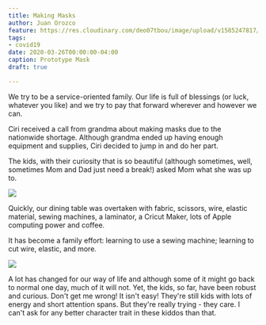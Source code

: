 ```yaml
---
title: Making Masks
author: Juan Orozco
feature: https://res.cloudinary.com/deo07tbou/image/upload/v1585247817/explorozcos/2020-03-making-masks-prototype.jpg
tags:
- covid19
date: 2020-03-26T00:00:00-04:00
caption: Prototype Mask
draft: true

---
```

We try to be a service-oriented family. Our life is full of blessings (or luck, whatever you like) and we try to pay that forward wherever and however we can.

Ciri received a call from grandma about making masks due to the nationwide shortage. Although grandma ended up having enough equipment and supplies, Ciri decided to jump in and do her part.

The kids, with their curiosity that is so beautiful (although sometimes, well, sometimes Mom and Dad just need a break!) asked Mom what she was up to.

![](https://res.cloudinary.com/deo07tbou/image/upload/v1585247240/explorozcos/03-2020-making-masks-setup.jpg)

Quickly, our dining table was overtaken with fabric, scissors, wire, elastic material, sewing machines, a laminator, a Cricut Maker, lots of Apple computing power and coffee.

It has become a family effort: learning to use a sewing machine; learning to cut wire, elastic, and more.

![](https://res.cloudinary.com/deo07tbou/image/upload/v1585247070/explorozcos/03-25-2020-mask-making.jpg)

A lot has changed for our way of life and although some of it might go back to normal one day, much of it will not. Yet, the kids, so far, have been robust and curious. Don't get me wrong! It isn't easy! They're still kids with lots of energy and short attention spans. But they're really trying - they care. I can't ask for any better character trait in these kiddos than that.